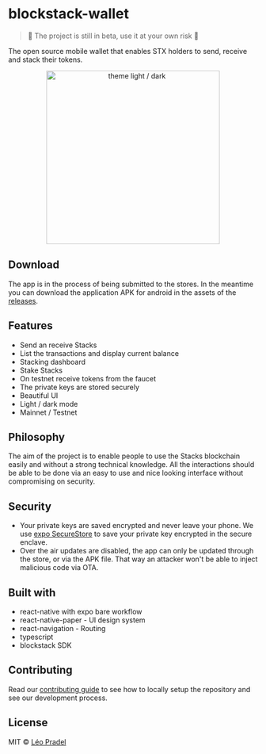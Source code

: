 # blockstack-wallet

> 🚧 The project is still in beta, use it at your own risk 🚧

The open source mobile wallet that enables STX holders to send, receive and stack their tokens.

<p align="center">
  <img  src="docs-assets/theme.png" alt="theme light / dark" height="350">
</p>

## Download

The app is in the process of being submitted to the stores. In the meantime you can download the application APK for android in the assets of the [releases](https://github.com/pradel/blockstack-wallet/releases).

## Features

- Send an receive Stacks
- List the transactions and display current balance
- Stacking dashboard
- Stake Stacks
- On testnet receive tokens from the faucet
- The private keys are stored securely
- Beautiful UI
- Light / dark mode
- Mainnet / Testnet

## Philosophy

The aim of the project is to enable people to use the Stacks blockchain easily and without a strong technical knowledge. All the interactions should be able to be done via an easy to use and nice looking interface without compromising on security.

## Security

- Your private keys are saved encrypted and never leave your phone. We use [expo SecureStore](https://docs.expo.io/versions/latest/sdk/securestore/) to save your private key encrypted in the secure enclave.
- Over the air updates are disabled, the app can only be updated through the store, or via the APK file. That way an attacker won't be able to inject malicious code via OTA.

## Built with

- react-native with expo bare workflow
- react-native-paper - UI design system
- react-navigation - Routing
- typescript
- blockstack SDK

## Contributing

Read our [contributing guide](CONTRIBUTING.md) to see how to locally setup the repository and see our development process.

## License

MIT © [Léo Pradel](https://www.leopradel.com/)
